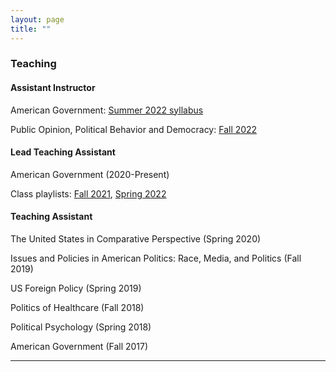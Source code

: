 ```yaml
---
layout: page
title: ""
---
```


### Teaching

#### Assistant Instructor

American Government: [Summer 2022 syllabus](assets/Syllabus_GOV310_summer22.pdf)

Public Opinion, Political Behavior and Democracy: [Fall 2022](assets/Syllabus_Fall22.pdf)

#### Lead Teaching Assistant

American Government (2020-Present)

Class playlists: [Fall 2021](https://open.spotify.com/playlist/1xaa1gmVmsWWJdgVrD9CDH?si=9c403c2be6f147fa), [Spring 2022](https://open.spotify.com/playlist/3fKSzgWlawofDDjiYHkgkc?si=e5f81f16708b45f6)

#### Teaching Assistant

The United States in Comparative Perspective (Spring 2020)

Issues and Policies in American Politics: Race, Media, and Politics (Fall 2019)

US Foreign Policy (Spring 2019)

Politics of Healthcare (Fall 2018)

Political Psychology (Spring 2018)

American Government (Fall 2017)

---
